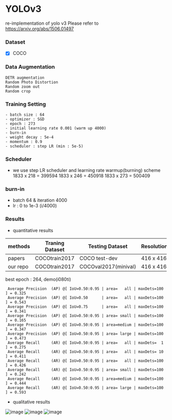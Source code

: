 # YOLOv3

re-implementation of yolo v3
Please refer to https://arxiv.org/abs/1506.01497 
 
### Dataset
- [x] COCO


### Data Augmentation
```
DETR augmentation 
Random Photo Distortion
Random zoom out
Random crop
```

### Training Setting

```
- batch size : 64
- optimizer : SGD
- epoch : 273 
- initial learning rate 0.001 (warm up 4000)
- burn-in 
- weight decay : 5e-4
- momentum : 0.9
- scheduler : step LR (min : 5e-5)
```

### Scheduler

- we use step LR scheduler and learning rate warmup(burning) scheme 
1833 x 218 = 399594
1833 x 246 = 450918
1833 x 273 = 500409

### burn-in

- batch 64 & iteration 4000
- lr : 0 to 1e-3 (i/4000)

### Results

- quantitative results

|methods        | Traning Dataset        |    Testing Dataset     | Resolution | AP      |AP50   |AP75    | Fps  |
|---------------|------------------------| ---------------------- | ---------- | ------- |-------|--------| ---- |
|papers         | COCOtrain2017          |  COCO test-dev         | 416 x 416  |  31.0   |55.3   |34.4    |34.48 |
|our repo       | COCOtrain2017          |  COCOval2017(minival)  | 416 x 416  |**32.5** |54.3   |34.1    |**35.79**|

best epoch : 264, demo(i080ti) 

```
 Average Precision  (AP) @[ IoU=0.50:0.95 | area=   all | maxDets=100 ] = 0.325
 Average Precision  (AP) @[ IoU=0.50      | area=   all | maxDets=100 ] = 0.543
 Average Precision  (AP) @[ IoU=0.75      | area=   all | maxDets=100 ] = 0.341
 Average Precision  (AP) @[ IoU=0.50:0.95 | area= small | maxDets=100 ] = 0.165
 Average Precision  (AP) @[ IoU=0.50:0.95 | area=medium | maxDets=100 ] = 0.347
 Average Precision  (AP) @[ IoU=0.50:0.95 | area= large | maxDets=100 ] = 0.473
 Average Recall     (AR) @[ IoU=0.50:0.95 | area=   all | maxDets=  1 ] = 0.275
 Average Recall     (AR) @[ IoU=0.50:0.95 | area=   all | maxDets= 10 ] = 0.411
 Average Recall     (AR) @[ IoU=0.50:0.95 | area=   all | maxDets=100 ] = 0.426
 Average Recall     (AR) @[ IoU=0.50:0.95 | area= small | maxDets=100 ] = 0.242
 Average Recall     (AR) @[ IoU=0.50:0.95 | area=medium | maxDets=100 ] = 0.444
 Average Recall     (AR) @[ IoU=0.50:0.95 | area= large | maxDets=100 ] = 0.593
```

- qualitative results

![image](https://user-images.githubusercontent.com/18729104/211263051-86b71fce-0c68-4b12-bc82-bafb339421ca.png)
![image](https://user-images.githubusercontent.com/18729104/211263100-d5c5c52c-ea8b-480f-a67c-995d1672fdd7.png)
![image](https://user-images.githubusercontent.com/18729104/211263433-c2481f31-43a4-4868-a737-a646baad4bf8.png)
